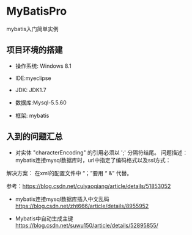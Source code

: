 # MyBatisPro

mybatis入门简单实例

## 项目环境的搭建
- 操作系统: Windows 8.1

- IDE:myeclipse

- JDK: JDK1.7

- 数据库:Mysql-5.5.60

- 框架: mybatis

## 入到的问题汇总
- 对实体 "characterEncoding" 的引用必须以 ';' 分隔符结尾。
问题描述： 
mybatis连接mysql数据库时，url中指定了编码格式以及ssl方式：

<property name="url" value="jdbc:mysql://localhost:3306/mybatis?useSSL=true&characterEncoding=utf8" />

解决方案： 
在xml的配置文件中 “；”要用 “ &amp;” 代替。

参考：https://blog.csdn.net/cuiyaoqiang/article/details/51853052

- mybatis连接mysql数据库插入中文乱码
https://blog.csdn.net/zht666/article/details/8955952

-  Mybatis中自动生成主键
https://blog.csdn.net/suwu150/article/details/52895855/